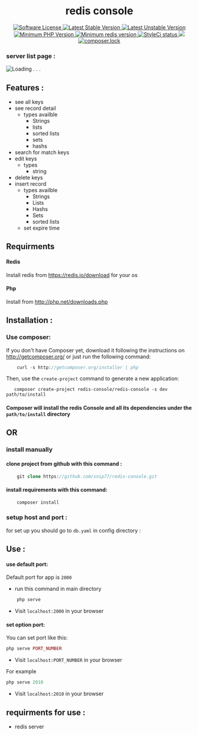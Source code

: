 <h1 align="center" >redis console</h1>
<p align="center">
    <a href="LICENSE" target="_blank">
        <img alt="Software License" src="https://poser.pugx.org/redis-console/redis-console/license">
    </a>
    <a href="https://packagist.org/packages/redis-console/redis-console" target="_blank">
        <img alt="Latest Stable Version" src="https://poser.pugx.org/redis-console/redis-console/v/stable">
    </a>
    <a href="https://packagist.org/packages/redis-console/redis-console" target="_blank">
        <img alt="Latest Unstable Version" src="https://poser.pugx.org/redis-console/redis-console/v/unstable">
    </a>
    <a href="https://php.net/" target="_blank">
        <img alt="Minimum PHP Version" src="https://img.shields.io/badge/php-%3E%3D%207.1.3-8892BF.svg">
    </a>
    <a href="https://http://redis.io/" target="_blank">
        <img alt="Minimum redis version" src="https://img.shields.io/badge/redis-%3E%3D%201.0.0-FC5252.svg">
    </a>
    <a href="https://github.styleci.io/repos/146747083">
        <img src="https://github.styleci.io/repos/146747083/shield?style=plastic&branch=master" alt="StyleCi status" />
    </a>
    <a href="https://www.codefactor.io/repository/github/snip77/redis-console">
        <img src="https://www.codefactor.io/repository/github/snip77/redis-console/badge" />
    </a>
    <a href="https://packagist.org/packages/redis-console/redis-console">
        <img alt="composer.lock" src='https://poser.pugx.org/redis-console/redis-console/composerlock'>
    </a>
</p>

### server list page :
![Loading . . .](cover/server_list.png)

## Features :
  - see all keys
  - see record detail
    - types availble
      - Strings
      - lists
      - sorted lists
      - sets
      - hashs
  - search for match keys
  - edit keys
    - types
      - string
  - delete keys
  - insert record
    - types  availble 
      - Strings
      - Lists
      - Hashs
      - Sets
      - sorted lists
    - set expire time
    
    

## Requirments
#### Redis
  Install redis from https://redis.io/download for your os
      
 #### Php
  Install from http://php.net/downloads.php


## Installation :

###   Use composer:
   If you don't have Composer yet, download it following the instructions on http://getcomposer.org/ or just run the following command:

```php
    curl -s http://getcomposer.org/installer | php 
```

  Then, use the `create-project` command to generate a new application:
  
 ```
    composer create-project redis-console/redis-console -s dev path/to/install
 ```
 
 #### Composer will install the redis Console and all its dependencies under the `path/to/install` directory

## OR

### install manually
    
   #### clone project from github with this command :
```php
    git clone https://github.com/snip77/redis-console.git
```
   #### install requirements with this command:
```php
    composer install
```

### setup host and port :
  for set up you should go to ```db.yaml``` in  config directory :
  
## Use :
  #### use default port:
  Default port for app is `2000`
  - run this command in main directory
    
```php
    php serve
```  

  - Visit `localhost:2000` in your browser
  
  #### set option port:
   You can set port like this:
```php
php serve PORT_NUMBER
``` 
  - Visit `localhost:PORT_NUMBER` in your browser
  
  For example 
 
 ```php
php serve 2010
``` 
  - Visit `localhost:2010` in your browser
  
  
## requirments for use :
  
  - redis server

